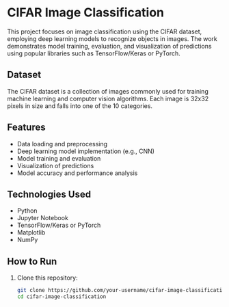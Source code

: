 # CIFAR Image Classification

This project focuses on image classification using the CIFAR dataset, employing deep learning models to recognize objects in images. The work demonstrates model training, evaluation, and visualization of predictions using popular libraries such as TensorFlow/Keras or PyTorch.

## Dataset

The CIFAR dataset is a collection of images commonly used for training machine learning and computer vision algorithms. Each image is 32x32 pixels in size and falls into one of the 10 categories.

## Features

- Data loading and preprocessing
- Deep learning model implementation (e.g., CNN)
- Model training and evaluation
- Visualization of predictions
- Model accuracy and performance analysis

## Technologies Used

- Python
- Jupyter Notebook
- TensorFlow/Keras or PyTorch
- Matplotlib
- NumPy

## How to Run

1. Clone this repository:
   ```bash
   git clone https://github.com/your-username/cifar-image-classification.git
   cd cifar-image-classification
